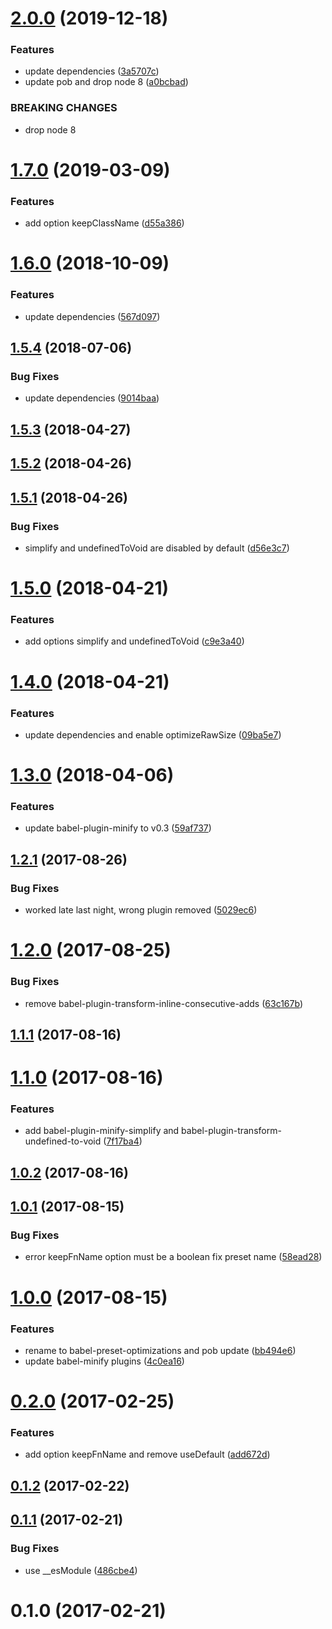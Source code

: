 # [2.0.0](https://github.com/christophehurpeau/babel-preset-optimizations/compare/v1.7.0...v2.0.0) (2019-12-18)


### Features

* update dependencies ([3a5707c](https://github.com/christophehurpeau/babel-preset-optimizations/commit/3a5707c90ec40912e45ff57a1a1d52c9cb1d07f9))
* update pob and drop node 8 ([a0bcbad](https://github.com/christophehurpeau/babel-preset-optimizations/commit/a0bcbad3b449b8a8b66483b46afa06f94ca84b5d))


### BREAKING CHANGES

* drop node 8



# [1.7.0](https://github.com/christophehurpeau/babel-preset-optimizations/compare/v1.6.0...v1.7.0) (2019-03-09)


### Features

* add option keepClassName ([d55a386](https://github.com/christophehurpeau/babel-preset-optimizations/commit/d55a386ae12dd43237a17b680c11bd3f5850cc40))



# [1.6.0](https://github.com/christophehurpeau/babel-preset-optimizations/compare/v1.5.4...v1.6.0) (2018-10-09)


### Features

* update dependencies ([567d097](https://github.com/christophehurpeau/babel-preset-optimizations/commit/567d0974fc040f46c6aecb9256c4bfa6cfbc4e34))



## [1.5.4](https://github.com/christophehurpeau/babel-preset-optimizations/compare/v1.5.3...v1.5.4) (2018-07-06)


### Bug Fixes

* update dependencies ([9014baa](https://github.com/christophehurpeau/babel-preset-optimizations/commit/9014baadfb181c403bfabf1ac1e73bb9acf15797))



## [1.5.3](https://github.com/christophehurpeau/babel-preset-optimizations/compare/v1.5.2...v1.5.3) (2018-04-27)



## [1.5.2](https://github.com/christophehurpeau/babel-preset-optimizations/compare/v1.5.1...v1.5.2) (2018-04-26)



## [1.5.1](https://github.com/christophehurpeau/babel-preset-optimizations/compare/v1.5.0...v1.5.1) (2018-04-26)


### Bug Fixes

* simplify and undefinedToVoid are disabled by default ([d56e3c7](https://github.com/christophehurpeau/babel-preset-optimizations/commit/d56e3c789517e64bea5c42a7ef80940c9323f854))



# [1.5.0](https://github.com/christophehurpeau/babel-preset-optimizations/compare/v1.4.0...v1.5.0) (2018-04-21)


### Features

* add options simplify and undefinedToVoid ([c9e3a40](https://github.com/christophehurpeau/babel-preset-optimizations/commit/c9e3a4009b20a9e329206d5138d6869538bb66cc))



# [1.4.0](https://github.com/christophehurpeau/babel-preset-optimizations/compare/v1.3.0...v1.4.0) (2018-04-21)


### Features

* update dependencies and enable optimizeRawSize ([09ba5e7](https://github.com/christophehurpeau/babel-preset-optimizations/commit/09ba5e7853ed730420669193e3e7d60f2334d230))



# [1.3.0](https://github.com/christophehurpeau/babel-preset-optimizations/compare/v1.2.1...v1.3.0) (2018-04-06)


### Features

* update babel-plugin-minify to v0.3 ([59af737](https://github.com/christophehurpeau/babel-preset-optimizations/commit/59af7370d164fe9a78883ed6e9a388cb646aaa35))



## [1.2.1](https://github.com/christophehurpeau/babel-preset-optimizations/compare/v1.2.0...v1.2.1) (2017-08-26)


### Bug Fixes

* worked late last night, wrong plugin removed ([5029ec6](https://github.com/christophehurpeau/babel-preset-optimizations/commit/5029ec6f0d145f836b0df5a9e29ef4f653e9ec28))



# [1.2.0](https://github.com/christophehurpeau/babel-preset-optimizations/compare/v1.1.1...v1.2.0) (2017-08-25)


### Bug Fixes

* remove babel-plugin-transform-inline-consecutive-adds ([63c167b](https://github.com/christophehurpeau/babel-preset-optimizations/commit/63c167b67d4769fc3ad43dc0f00da5e750c3152e))



## [1.1.1](https://github.com/christophehurpeau/babel-preset-optimizations/compare/v1.1.0...v1.1.1) (2017-08-16)



# [1.1.0](https://github.com/christophehurpeau/babel-preset-optimizations/compare/v1.0.2...v1.1.0) (2017-08-16)


### Features

* add babel-plugin-minify-simplify and babel-plugin-transform-undefined-to-void ([7f17ba4](https://github.com/christophehurpeau/babel-preset-optimizations/commit/7f17ba4730c839332bee68094f0494cebdbca4e5))



## [1.0.2](https://github.com/christophehurpeau/babel-preset-optimizations/compare/v1.0.1...v1.0.2) (2017-08-16)



## [1.0.1](https://github.com/christophehurpeau/babel-preset-optimizations/compare/v1.0.0...v1.0.1) (2017-08-15)


### Bug Fixes

* error keepFnName option must be a boolean fix preset name ([58ead28](https://github.com/christophehurpeau/babel-preset-optimizations/commit/58ead28ec07e81ef72f2b3fefcc7f04056d1e7ed))



# [1.0.0](https://github.com/christophehurpeau/babel-preset-optimizations/compare/v0.2.0...v1.0.0) (2017-08-15)


### Features

* rename to babel-preset-optimizations and pob update ([bb494e6](https://github.com/christophehurpeau/babel-preset-optimizations/commit/bb494e68df44a2cf76820fde690fedaf349fa777))
* update babel-minify plugins ([4c0ea16](https://github.com/christophehurpeau/babel-preset-optimizations/commit/4c0ea1631310dd1f3755a34f1ab1556e97b77fc7))



# [0.2.0](https://github.com/christophehurpeau/babel-preset-optimizations/compare/v0.1.2...v0.2.0) (2017-02-25)


### Features

* add option keepFnName and remove useDefault ([add672d](https://github.com/christophehurpeau/babel-preset-optimizations/commit/add672de856a7700389adad09b99416249c7f4e7))



## [0.1.2](https://github.com/christophehurpeau/babel-preset-optimizations/compare/v0.1.1...v0.1.2) (2017-02-22)



## [0.1.1](https://github.com/christophehurpeau/babel-preset-optimizations/compare/v0.1.0...v0.1.1) (2017-02-21)


### Bug Fixes

* use __esModule ([486cbe4](https://github.com/christophehurpeau/babel-preset-optimizations/commit/486cbe4086cd24147fddd8cb8e27d56a7bf7b36b))



# 0.1.0 (2017-02-21)



